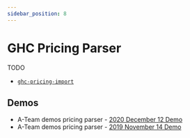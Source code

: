 ```yaml
---
sidebar_position: 8
---
```


# GHC Pricing Parser

TODO

* [`ghc-pricing-import`](https://transcom.github.io/mymove-docs/docs/dev/contributing/database/ghc-pricing-import)


## Demos
* A-Team demos pricing parser - [2020 December 12 Demo](https://drive.google.com/file/d/1eZT42e-T15ODzdn9vMehOLZr6E7l6i6E/view?usp=sharing)
* A-Team demos pricing parser - [2019 November 14 Demo](https://drive.google.com/file/d/1HxK6biSz0WRrzJuSLyLaaJ-RYui92DJh/view?usp=sharing)


